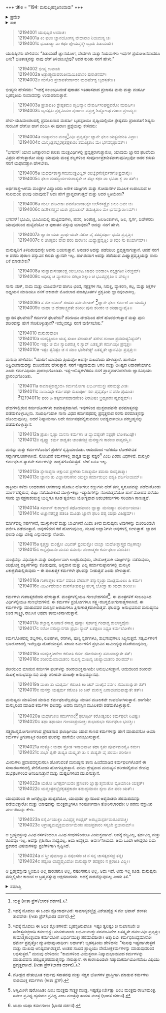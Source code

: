 +++
title = "194: ಮನುಬೃಹಸ್ಪತಿಸಂವಾದಃ"
+++

<details><summary>ಪ್ರವೇಶ</summary>


।।   ಓಂ ಓಂ ನಮೋ ನಾರಾಯಣಾಯ।।   ಶ್ರೀ ವೇದವ್ಯಾಸಾಯ ನಮಃ ।।

ಶ್ರೀ ಕೃಷ್ಣದ್ವೈಪಾಯನ ವೇದವ್ಯಾಸ ವಿರಚಿತ  

**ಶ್ರೀ ಮಹಾಭಾರತ**

**ಶಾಂತಿ ಪರ್ವ**

**ಮೋಕ್ಷಧರ್ಮ ಪರ್ವ**

**ಅಧ್ಯಾಯ 194**


</details>

<details><summary>ಸಾರ</summary>

ಬೃಹಸ್ಪತಿಯ ಪ್ರಶ್ನೆಗೆ ಉತ್ತರವಾಗಿ ಮನುವು ಕಾಮನಾ ತ್ಯಾಗ ಮತ್ತು ಜ್ಞಾನವನ್ನು ಪ್ರಶಂಸಿದುದು; ಪರಮಾತ್ಮತತ್ತ್ವದ ನಿರೂಪಣೆ (1-24).


</details>

> 12194001 ಯುಧಿಷ್ಠಿರ ಉವಾಚ।  
12194001a ಕಿಂ ಫಲಂ ಜ್ಞಾನಯೋಗಸ್ಯ ವೇದಾನಾಂ ನಿಯಮಸ್ಯ ಚ।  
12194001c ಭೂತಾತ್ಮಾ ವಾ ಕಥಂ ಜ್ಞೇಯಸ್ತನ್ಮೇ ಬ್ರೂಹಿ ಪಿತಾಮಹ।।

ಯುಧಿಷ್ಠಿರನು ಹೇಳಿದನು: “ಪಿತಾಮಹ! ಜ್ಞಾನಯೋಗ, ವೇದಗಳು ಮತ್ತು ನಿಯಮಗಳು ಇವುಗಳ ಪ್ರಯೋಜನವಾದರೂ ಏನು? ಭೂತಾತ್ಮನನ್ನು ನಾವು ಹೇಗೆ ತಿಳಿಯಬಲ್ಲೆವು? ಅದರ ಕುರಿತು ನನಗೆ ಹೇಳು.”

> 12194002 ಭೀಷ್ಮ ಉವಾಚ।  
12194002a ಅತ್ರಾಪ್ಯುದಾಹರಂತೀಮಮಿತಿಹಾಸಂ ಪುರಾತನಮ್।  
12194002c ಮನೋಃ ಪ್ರಜಾಪತೇರ್ವಾದಂ ಮಹರ್ಷೇಶ್ಚ ಬೃಹಸ್ಪತೇಃ।।

ಭೀಷ್ಮನು ಹೇಳಿದನು: “ಇದಕ್ಕೆ ಸಂಬಂಧಿಸಿದಂತೆ ಪುರಾತನ ಇತಿಹಾಸವಾದ ಪ್ರಜಾಪತಿ ಮನು ಮತ್ತು ಮಹರ್ಷಿ ಬೃಹಸ್ಪತಿಯ ಸಂವಾದವನ್ನು ಉದಾಹರಿಸುತ್ತಾರೆ.

> 12194003a ಪ್ರಜಾಪತಿಂ ಶ್ರೇಷ್ಠತಮಂ ಪೃಥಿವ್ಯಾಂ
       ದೇವರ್ಷಿಸಂಘಪ್ರವರೋ ಮಹರ್ಷಿಃ।  
> 12194003c ಬೃಹಸ್ಪತಿಃ ಪ್ರಶ್ನಮಿಮಂ ಪುರಾಣಂ
       ಪಪ್ರಚ್ಚ ಶಿಷ್ಯೋಽಥ ಗುರುಂ ಪ್ರಣಮ್ಯ।।  

ದೇವ-ಋಷಿಮಂಡಲದಲ್ಲಿ ಪ್ರಮುಖನಾದ ಮಹರ್ಷಿ ಬೃಹಸ್ಪತಿಯು ಪೃಥ್ವಿಯಲ್ಲಿಯೇ ಶ್ರೇಷ್ಠತಮ ಪ್ರಜಾಪತಿಗೆ ಶಿಷ್ಯನು ಗುರುವಿಗೆ ಹೇಗೋ ಹಾಗೆ ವಂದಿಸಿ ಈ ಪುರಾಣ ಪ್ರಶ್ನೆಯನ್ನು ಕೇಳಿದನು:

> 12194004a ಯತ್ಕಾರಣಂ ಮಂತ್ರ[^1]ವಿಧಿಃ ಪ್ರವೃತ್ತೋ
       ಜ್ಞಾನೇ ಫಲಂ ಯತ್ಪ್ರವದಂತಿ ವಿಪ್ರಾಃ।  
> 12194004c ಯನ್ಮಂತ್ರಶಬ್ದೈರಕೃತಪ್ರಕಾಶಂ
       ತದುಚ್ಯತಾಂ ಮೇ ಭಗವನ್ಯಥಾವತ್।।  

“ಭಗವನ್! ಯಾವ ಜಗತ್ಕಾರಣದ ಕುರಿತು ಮಂತ್ರವಿಧಿಗಳಲ್ಲಿ ಪ್ರವೃತ್ತರಾಗುತ್ತಾರೋ, ಯಾವುದು ಜ್ಞಾನದ ಫಲವೆಂದು ವಿಪ್ರರು ಹೇಳುತ್ತಾರೋ ಮತ್ತು ಯಾವುದು ಮಂತ್ರ ಶಬ್ದಗಳಿಂದ ಸಂಪೂರ್ಣಪ್ರಕಾಶಿತವಾಗುವುದಿಲ್ಲವೋ ಅದರ ಕುರಿತು ನನಗೆ ಯಥಾವತ್ತಾಗಿ ಹೇಳಬೇಕು.

> 12194005a ಯದರ್ಥಶಾಸ್ತ್ರಾಗಮಮಂತ್ರವಿದ್ಭಿರ್
       ಯಜ್ಞೈರನೇಕೈರ್ವರಗೋಪ್ರದಾನೈಃ।  
> 12194005c ಫಲಂ ಮಹದ್ಭಿರ್ಯದುಪಾಸ್ಯತೇ ಚ
       ತತ್ಕಿಂ ಕಥಂ ವಾ ಭವಿತಾ ಕ್ವ ವಾ ತತ್।।  

ಅರ್ಥಶಾಸ್ತ್ರ-ಆಗಮ ಮಂತ್ರಗಳ ವಿದ್ವಾಂಸರು ಅನೇಕ ಯಜ್ಞಗಳು ಮತ್ತು ಗೋದಾನಗಳ ಮೂಲಕ ಉಪಾಸಿಸುವ ಆ ಸುಖಮಯ ಫಲವು ಯಾವುದು? ಅದು ಹೇಗೆ ಪ್ರಾಪ್ತವಾಗುತ್ತದೆ ಮತ್ತು ಅದರ ಸ್ಥಿತಿಯೇನು?

> 12194006a ಮಹೀ ಮಹೀಜಾಃ ಪವನೋಽಂತರಿಕ್ಷಂ
       ಜಲೌಕಸಶ್ಚೈವ ಜಲಂ ದಿವಂ ಚ।  
> 12194006c ದಿವೌಕಸಶ್ಚೈವ ಯತಃ ಪ್ರಸೂತಾಸ್
       ತದುಚ್ಯತಾಂ ಮೇ ಭಗವನ್ಪುರಾಣಮ್।।  

ಭಗವನ್! ಭೂಮಿ, ಭೂಮಿಯಲ್ಲಿ ಹುಟ್ಟಿದವುಗಳು, ಪವನ, ಅಂತರಿಕ್ಷ, ಜಲಜಂತುಗಳು, ಜಲ, ಸ್ವರ್ಗ, ದಿವೌಕಸರು ಯಾವುದರಿಂದ ಹುಟ್ಟಿವೆಯೋ ಆ ಪುರಾತನ ವಸ್ತುವು ಯಾವುದು? ಅದನ್ನು ನನಗೆ ಹೇಳು.

> 12194007a ಜ್ಞಾನಂ ಯತಃ ಪ್ರಾರ್ಥಯತೇ ನರೋ ವೈ
       ತತಸ್ತದರ್ಥಾ ಭವತಿ ಪ್ರವೃತ್ತಿಃ।  
> 12194007c ನ ಚಾಪ್ಯಹಂ ವೇದ ಪರಂ ಪುರಾಣಂ
       ಮಿಥ್ಯಾಪ್ರವೃತ್ತಿಂ ಚ ಕಥಂ ನು ಕುರ್ಯಾಮ್।।  

ಮನುಷ್ಯನಿಗೆ ತಿಳಿದಿರುವುದನ್ನೇ ಅವನು ಬಯಸುತ್ತಾನೆ. ಅನಂತರ ಅದನ್ನು ಪಡೆಯಲು ಪ್ರವೃತ್ತನಾಗುತ್ತಾನೆ. ಆದರೆ ನನಗೆ ಆ ಪರಮ ಪುರಾಣ ವಸ್ತುವಿನ ಕುರಿತು ಜ್ಞಾನವೇ ಇಲ್ಲ. ಹಾಗಿರುವಾಗ ಅದನ್ನು ಪಡೆಯುವ ಮಿಥ್ಯಾಪ್ರವೃತ್ತಿಯನ್ನು ನಾನು ಏಕೆ ಮಾಡಬೇಕು?

> 12194008a ಋಕ್ಸಾಮಸಂಘಾಂಶ್ಚ ಯಜೂಂಷಿ ಚಾಹಂ
       ಚಂದಾಂಸಿ ನಕ್ಷತ್ರಗತಿಂ ನಿರುಕ್ತಮ್।  
> 12194008c ಅಧೀತ್ಯ ಚ ವ್ಯಾಕರಣಂ ಸಕಲ್ಪಂ
       ಶಿಕ್ಷಾಂ ಚ ಭೂತಪ್ರಕೃತಿಂ ನ ವೇದ್ಮಿ।।  

ನಾನು ಋಕ್, ಸಾಮ ಮತ್ತು ಯಜುರ್ವೇದ ಹಾಗೂ ಛಂದ, ನಕ್ಷತ್ರಗಳ ಗತಿ, ನಿರುಕ್ತ, ವ್ಯಾಕರಣ, ಕಲ್ಪ, ಮತ್ತು ಶಿಕ್ಷೆಗಳ ಅಧ್ಯಯನ ಮಾಡಿಯೂ ನನಗೆ ಆಕಾಶವೇ ಮೊದಲಾದ ಪಂಚಭೂತಗಳ ಪ್ರಕೃತಿಯ ಜ್ಞಾನವುಂಟಾಗಿಲ್ಲ.

> 12194009a ಸ ಮೇ ಭವಾನ್ ಶಂಸತು ಸರ್ವಮೇತಜ್
           [^2]ಜ್ಞಾನೇ ಫಲಂ ಕರ್ಮಣಿ ವಾ ಯದಸ್ತಿ।  
> 12194009c ಯಥಾ ಚ ದೇಹಾಚ್ಚ್ಯವತೇ ಶರೀರೀ
       ಪುನಃ ಶರೀರಂ ಚ ಯಥಾಭ್ಯುಪೈತಿ।।  

ಜ್ಞಾನದ ಫಲವೇನು? ಕರ್ಮಗಳ ಫಲವೇನು? ಶರೀರಿಯು ದೇಹದಿಂದ ಹೇಗೆ ಹೊರಬೀಳುತ್ತಾನೆ ಮತ್ತು ಪುನಃ ಶರೀರವನ್ನು ಹೇಗೆ ಸೇರಿಕೊಳ್ಳುತ್ತಾನೆ? ಇವೆಲ್ಲವನ್ನೂ ನನಗೆ ವರ್ಣಿಸಬೇಕು.”

> 12194010 ಮನುರುವಾಚ।  
12194010a ಯದ್ಯತ್ಪ್ರಿಯಂ ಯಸ್ಯ ಸುಖಂ ತದಾಹುಸ್
       ತದೇವ ದುಃಖಂ ಪ್ರವದಂತ್ಯನಿಷ್ಟಮ್।  
> 12194010c ಇಷ್ಟಂ ಚ ಮೇ ಸ್ಯಾದಿತರಚ್ಚ ನ ಸ್ಯಾದ್
       ಏತತ್ಕೃತೇ ಕರ್ಮವಿಧಿಃ ಪ್ರವೃತ್ತಃ।  
> 12194010e ಇಷ್ಟಂ ತ್ವನಿಷ್ಟಂ ಚ ನ ಮಾಂ ಭಜೇತೇತ್ಯ್
       ಏತತ್ಕೃತೇ ಜ್ಞಾನವಿಧಿಃ ಪ್ರವೃತ್ತಃ।।  

ಮನುವು ಹೇಳಿದನು: “ಯಾರಿಗೆ ಯಾವುದು ಪ್ರಿಯವೋ ಅದನ್ನೇ ಸುಖವೆಂದು ಹೇಳುತ್ತಾರೆ. ಹಾಗೆಯೇ ಅಪ್ರಿಯವಾದುದನ್ನು ದುಃಖವೆಂದು ಹೇಳುತ್ತಾರೆ. ನನಗೆ ಇಷ್ಟವಾದುದು ಆಗಲಿ ಮತ್ತು ಅನಿಷ್ಟದ ನಿವಾರಣೆಯಾಗಲಿ ಎಂದು ಕರ್ಮವಿಧಿಯು ಪ್ರಾರಂಭಗೊಂಡಿತು. ಇಷ್ಟ-ಅನಿಷ್ಟಗಳೆರಡೂ ನನಗೆ ಪ್ರಾಪ್ತವಾಗದಿರಲೆಂದು ಜ್ಞಾನವಿಧಿಯು ಪ್ರಾರಂಭಗೊಂಡಿತು.

> 12194011a ಕಾಮಾತ್ಮಕಾಶ್ಚಂದಸಿ ಕರ್ಮಯೋಗಾ
       ಏಭಿರ್ವಿಮುಕ್ತಃ ಪರಮಶ್ನುವೀತ।  
> 12194011c ನಾನಾವಿಧೇ ಕರ್ಮಪಥೇ ಸುಖಾರ್ಥೀ
       ನರಃ ಪ್ರವೃತ್ತೋ ನ ಪರಂ ಪ್ರಯಾತಿ।  
[^3]12194011e ಪರಂ ಹಿ ತತ್ಕರ್ಮಪಥಾದಪೇತಂ
ನಿರಾಶಿಷಂ ಬ್ರಹ್ಮಪರಂ ಹ್ಯವಶ್ಯಮ್।।  

ವೇದಗಳಲ್ಲಿರುವ ಕರ್ಮಯೋಗಗಳು ಕಾಮಾತ್ಮಕವಾಗಿವೆ. ಇವುಗಳಿಂದ ಮುಕ್ತನಾದವನೇ ಪರಮಾತ್ಮನನ್ನು ಪಡೆದುಕೊಳ್ಳಬಲ್ಲನು. ಸುಖಾರ್ಥಿಯಾಗಿ ನಾನಾ ವಿಧದ ಕರ್ಮಪಥದಲ್ಲಿ ಪ್ರವೃತ್ತನಾದ ನರನು ಪರಮಾತ್ಮನನ್ನು ಹೊಂದುವುದಿಲ್ಲ. ಆದರೆ ನಿಷ್ಕಾಮನಾಗಿ ಅದೇ ಕರ್ಮಪಥದಲ್ಲಿರುವವನು ಅವಶ್ಯವಾಗಿಯೂ ಪರಬ್ರಹ್ಮನನ್ನು ಪಡೆದುಕೊಳ್ಳುತ್ತಾನೆ.

> 12194012a ಪ್ರಜಾಃ ಸೃಷ್ಟಾ ಮನಸಾ ಕರ್ಮಣಾ ಚ
       ದ್ವಾವಪ್ಯೇತೌ ಸತ್ಪಥೌ ಲೋಕಜುಷ್ಟೌ।  
> 12194012c ದೃಷ್ಟ್ವಾ ಕರ್ಮ ಶಾಶ್ವತಂ ಚಾಂತವಚ್ಚ
       ಮನಸ್ತ್ಯಾಗಃ ಕಾರಣಂ ನಾನ್ಯದಸ್ತಿ।।  

ಮನಸ್ಸು ಮತ್ತು ಕರ್ಮಗಳೊಂದಿಗೆ ಪ್ರಜೆಗಳ ಸೃಷ್ಟಿಯಾಯಿತು. ಆದುದರಿಂದ ಇವೆರಡೂ ಲೋಕಸೇವಿತ ಸನ್ಮಾರ್ಗರೂಪಗಳಾಗಿವೆ. ನೋಡಿದರೆ ಕರ್ಮಗಳಲ್ಲಿ ಶಾಶ್ವತ ಮತ್ತು ನಶ್ವರ[^4] ಎಂಬ ಎರಡು ವಿಧಗಳಿವೆ. ಮನಸ್ಸಿನ ಕರ್ಮಫಲದ ತ್ಯಾಗವೇ ಕರ್ಮಗಳನ್ನು ಶಾಶ್ವತಗೊಳಿಸುತ್ತದೆ. ಬೇರೆ ಏನೂ ಇಲ್ಲ.

> 12194013a ಸ್ವೇನಾತ್ಮನಾ ಚಕ್ಷುರಿವ ಪ್ರಣೇತಾ
       ನಿಶಾತ್ಯಯೇ ತಮಸಾ ಸಂವೃತಾತ್ಮಾ।  
> 12194013c ಜ್ಞಾನಂ ತು ವಿಜ್ಞಾನಗುಣೇನ ಯುಕ್ತಂ
       ಕರ್ಮಾಶುಭಂ ಪಶ್ಯತಿ ವರ್ಜನೀಯಮ್।।  

ರಾತ್ರಿಯು ಕಳೆದು ಅಂಧಕಾರದ ಆವರಣವು ಹೊರಟು ಹೋಗಲು ಕಣ್ಣುಗಳು ಹೇಗೆ ತಮ್ಮ ಸ್ವರೂಪವನ್ನು ಪಡೆದುಕೊಂಡು ಮಾರ್ಗದಲ್ಲಿರುವ, ಬಿಟ್ಟು ನಡೆಯಬೇಕಾದ ಮುಳ್ಳು-ಕಲ್ಲು ಇತ್ಯಾದಿಗಳನ್ನು ನೋಡುತ್ತವೆಯೋ ಹಾಗೆ ಮೋಹದ ಪರೆಯು ಸರಿದು ಜ್ಞಾನಪ್ರಕಾಶಯುಕ್ತ ಬುದ್ಧಿಗೂ ಕೂಡ ತ್ಯಜಿಸಲು ಯೋಗ್ಯವಾದ ಅಶುಭಕರ್ಮಗಳು ಸರಿಯಾಗಿ ಕಾಣುತ್ತವೆ.

> 12194014a ಸರ್ಪಾನ್ ಕುಶಾಗ್ರಾಣಿ ತಥೋದಪಾನಂ
       ಜ್ಞಾತ್ವಾ ಮನುಷ್ಯಾಃ ಪರಿವರ್ಜಯಂತಿ।  
> 12194014c ಅಜ್ಞಾನತಸ್ತತ್ರ ಪತಂತಿ ಮೂಢಾ
       ಜ್ಞಾನೇ ಫಲಂ ಪಶ್ಯ ಯಥಾ ವಿಶಿಷ್ಟಮ್।।  

ಮಾರ್ಗದಲ್ಲಿ ಸರ್ಪಗಳಿವೆ, ಮುಳ್ಳುಗಳಿವೆ ಮತ್ತು ಬಾವಿಗಳಿವೆ ಎಂದು ತಿಳಿದ ಮನುಷ್ಯನು ಅವುಗಳನ್ನು ದೂರದಿಂದಲೇ ವರ್ಜಿಸಿ ನಡೆಯುತ್ತಾನೆ. ಅವುಗಳಿರುವ ಕಡೆ ಹೋಗುವುದಿಲ್ಲ. ಮೂಢ ಅಜ್ಞಾನಿಗಳು ಅವುಗಳಲ್ಲಿ ಬೀಳುತ್ತಾರೆ. ಜ್ಞಾನದ ಫಲವು ಎಷ್ಟು ವಿಶಿಷ್ಟ ಎನ್ನುವುದನ್ನು ನೋಡು.

> 12194015a ಕೃತ್ಸ್ನಸ್ತು ಮಂತ್ರೋ ವಿಧಿವತ್ ಪ್ರಯುಕ್ತೋ
       ಯಜ್ಞಾ ಯಥೋಕ್ತಾಸ್ತ್ವಥ ದಕ್ಷಿಣಾಶ್ಚ।  
> 12194015c ಅನ್ನಪ್ರದಾನಂ ಮನಸಃ ಸಮಾಧಿಃ
       ಪಂಚಾತ್ಮಕಂ ಕರ್ಮಫಲಂ ವದಂತಿ।।  

ಮಂತ್ರವನ್ನು ವಿಧಿವತ್ತಾಗಿ ಮತ್ತು ಸಂಪೂರ್ಣವಾಗಿ ಉಚ್ಛರಿಸುವುದು, ವೇದೋಕ್ತವಾಗಿ ಯಜ್ಞಗಳನ್ನು ನಡೆಸುವುದು, ಯಥೋಕ್ತ ದಕ್ಷಿಣೆಗಳನ್ನು ಕೊಡುವುದು, ಅನ್ನದಾನ ಮತ್ತು ಎಲ್ಲ ಕರ್ಮಾನುಷ್ಠಾನಗಳಲ್ಲಿ ಮನಸ್ಸಿನ ಏಕಾಗ್ರತೆಯಲ್ಲಿರುವುದು – ಈ ಪಂಚಾತ್ಮಕ ಕರ್ಮಗಳೇ ಫಲವನ್ನು ನೀಡುತ್ತವೆ ಎಂದು ಹೇಳುತ್ತಾರೆ.

> 12194016a ಗುಣಾತ್ಮಕಂ ಕರ್ಮ ವದಂತಿ ವೇದಾಸ್
       ತಸ್ಮಾನ್ಮಂತ್ರಾ ಮಂತ್ರಮೂಲಂ ಹಿ ಕರ್ಮ।  
> 12194016c ವಿಧಿರ್ವಿಧೇಯಂ ಮನಸೋಪಪತ್ತಿಃ
       ಫಲಸ್ಯ ಭೋಕ್ತಾ ತು ಯಥಾ ಶರೀರೀ।।  

ಕರ್ಮಗಳು ಗುಣಾತ್ಮಕವೆಂದು ಹೇಳುತ್ತಾರೆ. ಮಂತ್ರಗಳಲ್ಲಿಯೂ ಗುಣಭೇದಗಳಿವೆ[^5]. ಈ ಮಂತ್ರಗಳಿಗೆ ಸಂಬಂಧಿಸಿದ ವಿಧಿಗಳಲ್ಲಿಯೂ ಗುಣಭೇದಗಳಿವೆ. ಈ ಕರ್ಮಗಳ ಪ್ರಯೋಗಗಳೂ ಸತ್ತ್ವ-ರಜಸ್ತಮೋಗುಣಾತ್ಮಗಳಾಗಿವೆ. ಈ ಕರ್ಮಗಳನ್ನು ಮಾಡುವವರ ಮನಸ್ಸಿನ ಆಶಯಗಳೂ ತ್ರಿಗುಣಾತ್ಮಕವಾಗಿರುತ್ತವೆ. ಫಲವನ್ನು ಅನುಭವಿಸುವ ಮನುಷ್ಯನೂ ಕೂಡ ಸಾತ್ತ್ವಿಕ, ರಾಜಸಿಕ ಅಥವಾ ತಾಮಸಿಕನಾಗಿರುತ್ತಾನೆ.

> 12194017a ಶಬ್ದಾಶ್ಚ ರೂಪಾಣಿ ರಸಾಶ್ಚ ಪುಣ್ಯಾಃ
       ಸ್ಪರ್ಶಾಶ್ಚ ಗಂಧಾಶ್ಚ ಶುಭಾಸ್ತಥೈವ।  
> 12194017c ನರೋ ನಸಂಸ್ಥಾನಗತಃ ಪ್ರಭುಃ ಸ್ಯಾದ್
       ಏತತ್ಫಲಂ ಸಿಧ್ಯತಿ ಕರ್ಮಲೋಕೇ।।  

ಕರ್ಮಲೋಕದಲ್ಲಿ ಶಬ್ದಗಳು, ರೂಪಗಳು, ರಸಗಳು, ಪುಣ್ಯ ಸ್ಪರ್ಶಗಳೂ, ಶುಭಗಂಧಗಳೂ ಸಿದ್ಧಿಸುತ್ತವೆ. ಸತ್ಕರ್ಮಿಗಳಿಗೆ ಭೂಲೋಕದಲ್ಲಿ ಇವೆಲ್ಲವೂ ದೊರೆಯುತ್ತವೆ. ಸಕಾಮ ಕರ್ಮಿಗಳಿಗೆ ಪ್ರಭುವಿನ ಸಾಮೀಪ್ಯವು ದೊರೆಯುವುದಿಲ್ಲ.

> 12194018a ಯದ್ಯಚ್ಚರೀರೇಣ ಕರೋತಿ ಕರ್ಮ
       ಶರೀರಯುಕ್ತಃ ಸಮುಪಾಶ್ನುತೇ ತತ್।  
> 12194018c ಶರೀರಮೇವಾಯತನಂ ಸುಖಸ್ಯ
       ದುಃಖಸ್ಯ ಚಾಪ್ಯಾಯತನಂ ಶರೀರಮ್।।  

ಶರೀರದಿಂದ ಮಾಡುವ ಕರ್ಮಗಳ ಫಲಗಳನ್ನು ಶರೀರಯುಕ್ತನಾಗಿಯೇ ಅನುಭವಿಸುತ್ತಾನೆ. ಆದುದರಿಂದ ಶರೀರವೇ ಸುಖಕ್ಕೆ ಅನುಭವಸ್ಥಾನವು ಮತ್ತು ಶರೀರವೇ ದುಃಖಕ್ಕೇ ಅನುಭವಸ್ಥಾನವು.

> 12194019a ವಾಚಾ ತು ಯತ್ಕರ್ಮ ಕರೋತಿ ಕಿಂ ಚಿದ್
       ವಾಚೈವ ಸರ್ವಂ ಸಮುಪಾಶ್ನುತೇ ತತ್।  
> 12194019c ಮನಸ್ತು ಯತ್ಕರ್ಮ ಕರೋತಿ ಕಿಂ ಚಿನ್
       ಮನಃಸ್ಥ ಏವಾಯಮುಪಾಶ್ನುತೇ ತತ್।।  

ಮನುಷ್ಯನು ಮಾತಿನಿಂದ ಮಾಡಿದ ಕರ್ಮಫಲವೆಲ್ಲವನ್ನೂ ಮಾತಿನ ಮೂಲಕವೇ ಉಪಭೋಗಿಸುತ್ತಾನೆ. ಹಾಗೆಯೇ ಮನಸ್ಸಿನಿಂದ ಮಾಡಿದ ಕರ್ಮಗಳ ಫಲವನ್ನು ಅವನು ಮನಸ್ಸಿನ ಮೂಲಕವೇ ಪಡೆದುಕೊಳ್ಳುತ್ತಾನೆ.

> 12194020a ಯಥಾಗುಣಂ ಕರ್ಮಗಣಂ[^6] ಫಲಾರ್ಥೀ
       ಕರೋತ್ಯಯಂ ಕರ್ಮಫಲೇ ನಿವಿಷ್ಟಃ।  
> 12194020c ತಥಾ ತಥಾಯಂ ಗುಣಸಂಪ್ರಯುಕ್ತಃ
       ಶುಭಾಶುಭಂ ಕರ್ಮಫಲಂ ಭುನಕ್ತಿ।।  

ಸತ್ತ್ವರಜಸ್ತಮೋಗುಣಗಳಿಂದ ಪ್ರೇರಿತನಾದ ಫಲಾರ್ಥಿಯು ಯಾವ ಗುಣದ ಕರ್ಮಗಳನ್ನು ಹೇಗೆ ಮಾಡುವನೋ ಆಯಾ ಕರ್ಮಗಳ ತ್ರಿಗುಣಾತ್ಮಿಕ ರೂಪದ ಫಲವನ್ನು ಹಾಗೆಯೇ ಅನುಭವಿಸುತ್ತಾನೆ.

> 12194021a ಮತ್ಸ್ಯೋ ಯಥಾ ಸ್ರೋತ ಇವಾಭಿಪಾತೀ
       ತಥಾ ಕೃತಂ ಪೂರ್ವಮುಪೈತಿ ಕರ್ಮ।  
> 12194021c ಶುಭೇ ತ್ವಸೌ ತುಷ್ಯತಿ ದುಷ್ಕೃತೇ ತು
       ನ ತುಷ್ಯತೇ ವೈ ಪರಮಃ ಶರೀರೀ।।  

ಮೀನುಗಳು ಪ್ರವಾಹವನ್ನನುಸರಿಸಿ ಹೋಗುವಂತೆ ಮನುಷ್ಯನು ತಾನು ಹಿಂದೆಮಾಡಿದ ಕರ್ಮಫಲಗಳೊಡನೆ ಈ ಸಂಸಾರಸಾಗರದಲ್ಲಿ ತೇಲಿಕೊಂಡು ಹೋಗುತ್ತಿರುತ್ತಾನೆ. ಪರಮ ಶ್ರೇಷ್ಠವಾದ ಮನುಷ್ಯನ ಶರೀರದಲ್ಲಿರುವ ಜೀವವು ಶುಭಫಲಗಳಿಂದ ಆನಂದಿಸುತ್ತಾನೆ ಮತ್ತು ದುಷ್ಫಲಗಳಿಂದ ದುಃಖಿಸುತ್ತಾನೆ.

> 12194022a ಯತೋ ಜಗತ್ಸರ್ವಮಿದಂ ಪ್ರಸೂತಂ
       ಜ್ಞಾತ್ವಾತ್ಮವಂತೋ ವ್ಯತಿಯಾಂತಿ ಯತ್ತತ್।  
> 12194022c ಯನ್ಮಂತ್ರಶಬ್ದೈರಕೃತಪ್ರಕಾಶಂ
       ತದುಚ್ಯಮಾನಂ ಶೃಣು ಮೇ ಪರಂ ಯತ್।।  

ಯಾವುದರಿಂದ ಈ ಜಗತ್ತೆಲ್ಲವೂ ಹುಟ್ಟಿದೆಯೋ, ಯಾವುದರ ಜ್ಞಾನದಿಂದ ಆತ್ಮವಂತರು ಪರಮಪದವನ್ನು ಪಡೆಯುತ್ತಾರೋ ಮತ್ತು ಯಾವುದನ್ನು ಮಂತ್ರಶಬ್ದಗಳೂ ಸಂಪೂರ್ಣವಾಗಿ ತೋರಿಸಲಾರವೋ ಆ ಪರಮ ವಸ್ತುವಿನ ವರ್ಣನೆಯನ್ನು ಕೇಳು.

> 12194023a ರಸೈರ್ವಿಯುಕ್ತಂ ವಿವಿಧೈಶ್ಚ ಗಂಧೈರ್
       ಅಶಬ್ದಮಸ್ಪರ್ಶಮರೂಪವಚ್ಚ।  
> 12194023c ಅಗ್ರಾಹ್ಯಮವ್ಯಕ್ತಮವರ್ಣಮೇಕಂ
       ಪಂಚಪ್ರಕಾರಂ ಸಸೃಜೇ ಪ್ರಜಾನಾಮ್।।  

ಆ ಬ್ರಹ್ಮವಸ್ತುವು ವಿವಿಧ ರಸಗಳಿಂದಲೂ ವಿವಿಧ ಗಂಧಗಳಿಂದಲೂ ವಿಯುಕ್ತವಾಗಿದೆ. ಅದಕ್ಕೆ ಶಬ್ದವಿಲ್ಲ, ಸ್ಪರ್ಶವಿಲ್ಲ ಮತ್ತು ರೂಪವೂ ಇಲ್ಲ. ಅದನ್ನು ಗ್ರಹಿಸಲು ಸಾಧ್ಯವಿಲ್ಲ. ಅದು ಅವ್ಯಕ್ತವು. ಅವರ್ಣನೀಯವು. ಅದು ಒಂದೇ ಆಗಿದ್ದರೂ ಐದು ಪ್ರಕಾರದ ವಿಷಯಗಳನ್ನು ಪ್ರಜೆಗಳಿಗಾಗಿ ಸೃಷ್ಟಿಸಿದೆ.

> 12194024a ನ ಸ್ತ್ರೀ ಪುಮಾನ್ವಾಪಿ ನಪುಂಸಕಂ ಚ
       ನ ಸನ್ನ ಚಾಸತ್ಸದಸಚ್ಚ ತನ್ನ।  
> 12194024c ಪಶ್ಯಂತಿ ಯದ್ಬ್ರಹ್ಮವಿದೋ ಮನುಷ್ಯಾಸ್
       ತದಕ್ಷರಂ ನ ಕ್ಷರತೀತಿ ವಿದ್ಧಿ।।  

ಆ ಬ್ರಹ್ಮವಸ್ತುವು ಸ್ತ್ರೀಯೂ ಅಲ್ಲ ಪುರುಷನೂ ಅಲ್ಲ, ನಪುಂಸಕನೂ ಅಲ್ಲ. ಅದು ಇದೆ. ಅದು ಇಲ್ಲ ಕೂಡ. ಮನುಷ್ಯರು ತಮ್ಮಲ್ಲಿಯೇ ಕಾಣುವ ಆ ಬ್ರಹ್ಮವಸ್ತುವು ಅಕ್ಷರವಾದುದು. ಅದಕ್ಕೆ ನಾಶವೆನ್ನುವುದಿಲ್ಲ ಎಂದು ತಿಳಿ.”

<details><summary>ಸಮಾಪ್ತಿ</summary>
ಇತಿ ಶ್ರೀಮಹಾಭಾರತೇ ಶಾಂತಿಪರ್ವಣಿ ಮೋಕ್ಷಧರ್ಮಪರ್ವಣಿ ಮನುಬೃಹಸ್ಪತಿಸಂವಾದೇ ಚತುರ್ನವತ್ಯಧಿಕಶತಮೋಽಧ್ಯಾಯಃ।।  
ಇದು ಶ್ರೀಮಹಾಭಾರತದಲ್ಲಿ ಶಾಂತಿಪರ್ವದಲ್ಲಿ ಮೋಕ್ಷಧರ್ಮಪರ್ವದಲ್ಲಿ ಮನುಬೃಹಸ್ಪತಿಸಂವಾದ ಎನ್ನುವ ನೂರಾತೊಂಭತ್ನಾಲ್ಕನೇ ಅಧ್ಯಾಯವು.


</details>

[^1]: ಯತ್ರ (ಗೀತಾ ಪ್ರೆಸ್/ಭಾರತ ದರ್ಶನ).

[^2]: ಇದಕ್ಕೆ ಮೊದಲು ಈ ಒಂದು ಶ್ಲೋಕಾರ್ಧವಿದೆ: ಸಾಮಾನ್ಯಶಬ್ಧೈಶ್ಚ ವಿಶೇಷಣೈಶ್ಚ ಸ ಮೇ ಭವಾನ್ ಶಂಸತು ತಾವದೇತ।   (ಗೀತಾ ಪ್ರೆಸ್/ಭಾರತ ದರ್ಶನ).

[^3]: ಇದಕ್ಕೆ ಮೊದಲು ಈ ಅಧಿಕ ಶ್ಲೋಕಗಳಿವೆ: ಬೃಹಸ್ಪತಿರುವಾಚ।   ಇಷ್ಟಂ ತ್ವನಿಷ್ಟಂ ಚ ಸುಖಾಸುಖೇ ಚ ಸಾಶೀಸ್ತ್ವವಚ್ಛಂದತಿ ಕರ್ಮಭಿಶ್ಚ।   ಮನುರುವಾಚ।   ಏಭಿರ್ವಿಮುಕ್ತಃ ಪರಮಾವಿವೇಶ ಏತತ್ಕೃತೇ ದರ್ಮವಿಧಿಃ ಪ್ರವೃತ್ತಃ।   ಕಾಮಾತ್ಮಕಾಂಶ್ಛಂದತಿ ಕರ್ಮಯೋಗ ಏಭಿರ್ವಿಮುಕ್ತಃ ಪರಮಾದದೀತ।।   ಆತ್ಮಾದಿಭಿಃ ಕರ್ಮಭಿರಿಂಧ್ಯಮಾನೋ ಧರ್ಮೇ ಪ್ರವೃತ್ತೋ ದ್ಯುತಿಮಾನ್ಸುಖಾರ್ಥೀ।   ಅರ್ಥಾತ್: ಬೃಹಸ್ಪತಿಯು ಹೇಳಿದನು: “ಸುಖವು ಇಷ್ಟವಾಗಿರುತ್ತದೆ ಮತ್ತು ದುಃಖವು ಅನಿಷ್ಟವಾಗಿರುತ್ತದೆ. ಅಂತಹ ಸುಖದ ಪ್ರಾಪ್ತಿಯು ವೇದೋಕ್ತಕರ್ಮಗಳನ್ನು ಮಾಡುವುದರಿಂದ ಲಭಿಸುತ್ತದೆ.” ಮನುವು ಹೇಳಿದನು: “ಕಾಮಗಳಿಂದ ವಿಮುಕ್ತನಾಗಿ ನಿಷ್ಕಾಮಭಾವದಿಂದ ಕರ್ಮಗಳನ್ನು ಮಾಡುವವನು ಪರಬ್ರಹ್ಮಪರಮಾತ್ಮನನ್ನು ಸೇರುತ್ತಾನೆ. ಈ ಕಾರಣದಿಂದಲೇ ನಿಷ್ಕಾಮಕರ್ಮಯೋಗವೆಂಬ ವಿಧಿಯು ಪ್ರವೃತ್ತವಾಗಿದೆ. (ಗೀತಾ ಪ್ರೆಸ್/ಭಾರತ ದರ್ಶನ).

[^4]: ಮೋಕ್ಷದ ಹೇತುಭೂತ ಕರ್ಮವು ಸನಾತನವು ಮತ್ತು ನಶ್ವರ ಭೋಗಗಳ ಪ್ರಾಪ್ತಿಗಾಗಿ ಮಾಡುವ ಕರ್ಮಗಳು ನಾಶಯುಕ್ತ ಕರ್ಮಗಳು (ಗೀತಾ ಪ್ರೆಸ್).

[^5]: ಅಗ್ನಿಮೀಳೇ ಪುರೋಹಿತಂ ಎಂಬ ಮಂತ್ರವು ಸಾತ್ತ್ವಕ ಮಂತ್ರ. ಇಷ್ಟತ್ವೋರ್ಜೇತ್ವಾ ಎಂಬ ಮಂತ್ರವು ರಾಜಸಮಂತ್ರ. ಸರ್ವಂ ಪ್ರವಿಧ್ಯ ಹೃದಯಂ ಪ್ರವಿಧ್ಯ ಎಂಬ ಮಂತ್ರವು ತಾಮಸ ಮಂತ್ರ (ಭಾರತ ದರ್ಶನ).

[^6]: ಯಥಾ ಯಥಾ ಕರ್ಮಗುಣಂ (ಭಾರತ ದರ್ಶನ).
